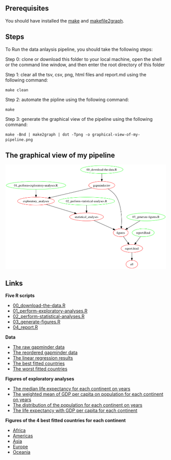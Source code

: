 ## Prerequisites
You should have installed the [make](http://www.gnu.org/software/make/manual/make.html) and [makefile2graph](https://github.com/lindenb/makefile2graph).

## Steps
To Run the data anlaysis pipeline, you should take the following steps:

Step 0: clone or download this folder to your local machine, open the shell or the command line window, and then enter the root directory of this folder

Step 1: clear all the tsv, csv, png, html files and report.md using the following command:

```
make clean
```

Step 2: automate the pipline using the following command:

```
make
```

Step 3: generate the graphical view of the pipeline using the following command:

```
make -Bnd | make2graph | dot -Tpng -o graphical-view-of-my-pipeline.png
```

## The graphical view of my pipeline

![](graphical-view-of-my-pipeline.png)

## Links
**Five R scripts**

- [00_download-the-data.R](00_download-the-data.R)
- [01_perform-exploratory-analyses.R](01_perform-exploratory-analyses.R)
- [02_perform-statistical-analyses.R](02_perform-statistical-analyses.R)
- [03_generate-figures.R](03_generate-figures.R)
- [04_report.R](04_report.R)

**Data**

- [The raw gapminder data](gapminder.tsv)
- [The reordered gapminder data](gap_reordered.csv)
- [The linear regression results](fit_result.csv)
- [The best fitted countries](best_countries.csv)
- [The worst fitted countries](worst_countries.csv)

**Figures of exploratory analyses**

- [The median life expectancy for each continent on years](lifeExp_continent.png)
- [The weighted mean of GDP per capita on population for each continent on years](gdpPercap_continent.png)
- [The distribution of the population for each continent on years](pop_continent.png)
- [The life expectancy with GDP per capita for each continent](lifeExp_gdpPercap.png)

**Figures of the 4 best fitted countries for each continent**

- [Africa](Africa.png)
- [Americas](Americas.png)
- [Asia](Asia.png)
- [Europe](Europe.png)
- [Oceania](Oceania.png)
